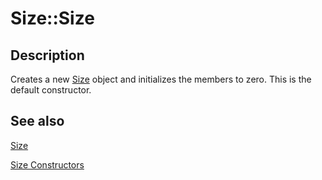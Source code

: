 # Size::Size

## Description

Creates a new [Size](https://learn.microsoft.com/windows/desktop/api/gdiplustypes/nl-gdiplustypes-size) object and initializes the members to zero. This is the default constructor.

## See also

[Size](https://learn.microsoft.com/windows/desktop/api/gdiplustypes/nl-gdiplustypes-size)

[Size Constructors](https://learn.microsoft.com/windows/desktop/gdiplus/-gdiplus-class-size-constructors)